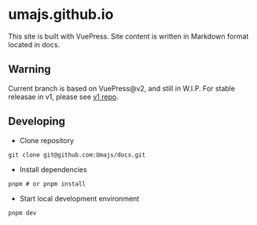 # umajs.github.io

This site is built with VuePress. Site content is written in Markdown format located in docs.

## Warning

Current branch is based on VuePress@v2, and still in W.I.P. For stable releasae in v1, please see [v1 repo](https://github.com/Umajs/umajs.github.io).

## Developing

- Clone repository

```base
git clone git@github.com:Umajs/docs.git
```

- Install dependencies

```base
pnpm # or pnpm install
```

- Start local development environment

```base
pnpm dev
```
